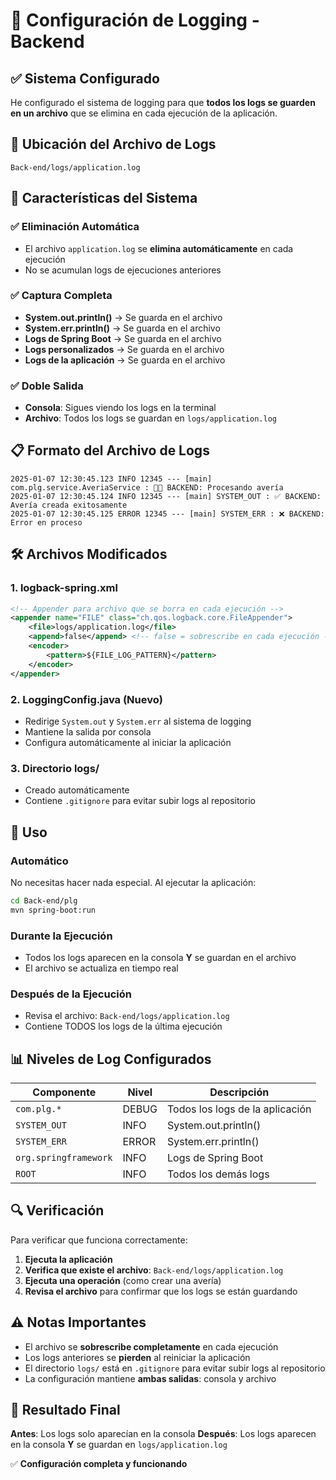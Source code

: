 # 📄 Configuración de Logging - Backend

## ✅ **Sistema Configurado**

He configurado el sistema de logging para que **todos los logs se guarden en un archivo** que se elimina en cada ejecución de la aplicación.

## 📁 **Ubicación del Archivo de Logs**

```
Back-end/logs/application.log
```

## 🔧 **Características del Sistema**

### ✅ **Eliminación Automática**
- El archivo `application.log` se **elimina automáticamente** en cada ejecución
- No se acumulan logs de ejecuciones anteriores

### ✅ **Captura Completa**
- **System.out.println()** → Se guarda en el archivo
- **System.err.println()** → Se guarda en el archivo
- **Logs de Spring Boot** → Se guarda en el archivo
- **Logs personalizados** → Se guarda en el archivo
- **Logs de la aplicación** → Se guarda en el archivo

### ✅ **Doble Salida**
- **Consola**: Sigues viendo los logs en la terminal
- **Archivo**: Todos los logs se guardan en `logs/application.log`

## 📋 **Formato del Archivo de Logs**

```
2025-01-07 12:30:45.123 INFO 12345 --- [main] com.plg.service.AveriaService : 🚛💥 BACKEND: Procesando avería
2025-01-07 12:30:45.124 INFO 12345 --- [main] SYSTEM_OUT : ✅ BACKEND: Avería creada exitosamente
2025-01-07 12:30:45.125 ERROR 12345 --- [main] SYSTEM_ERR : ❌ BACKEND: Error en proceso
```

## 🛠️ **Archivos Modificados**

### 1. **logback-spring.xml**
```xml
<!-- Appender para archivo que se borra en cada ejecución -->
<appender name="FILE" class="ch.qos.logback.core.FileAppender">
    <file>logs/application.log</file>
    <append>false</append> <!-- false = sobrescribe en cada ejecución -->
    <encoder>
        <pattern>${FILE_LOG_PATTERN}</pattern>
    </encoder>
</appender>
```

### 2. **LoggingConfig.java** (Nuevo)
- Redirige `System.out` y `System.err` al sistema de logging
- Mantiene la salida por consola
- Configura automáticamente al iniciar la aplicación

### 3. **Directorio logs/**
- Creado automáticamente
- Contiene `.gitignore` para evitar subir logs al repositorio

## 🚀 **Uso**

### **Automático**
No necesitas hacer nada especial. Al ejecutar la aplicación:

```bash
cd Back-end/plg
mvn spring-boot:run
```

### **Durante la Ejecución**
- Todos los logs aparecen en la consola **Y** se guardan en el archivo
- El archivo se actualiza en tiempo real

### **Después de la Ejecución**
- Revisa el archivo: `Back-end/logs/application.log`
- Contiene TODOS los logs de la última ejecución

## 📊 **Niveles de Log Configurados**

| Componente | Nivel | Descripción |
|------------|-------|-------------|
| `com.plg.*` | DEBUG | Todos los logs de la aplicación |
| `SYSTEM_OUT` | INFO | System.out.println() |
| `SYSTEM_ERR` | ERROR | System.err.println() |
| `org.springframework` | INFO | Logs de Spring Boot |
| `ROOT` | INFO | Todos los demás logs |

## 🔍 **Verificación**

Para verificar que funciona correctamente:

1. **Ejecuta la aplicación**
2. **Verifica que existe el archivo**: `Back-end/logs/application.log`
3. **Ejecuta una operación** (como crear una avería)
4. **Revisa el archivo** para confirmar que los logs se están guardando

## ⚠️ **Notas Importantes**

- El archivo se **sobrescribe completamente** en cada ejecución
- Los logs anteriores se **pierden** al reiniciar la aplicación
- El directorio `logs/` está en `.gitignore` para evitar subir logs al repositorio
- La configuración mantiene **ambas salidas**: consola y archivo

## 🎯 **Resultado Final**

**Antes**: Los logs solo aparecían en la consola
**Después**: Los logs aparecen en la consola **Y** se guardan en `logs/application.log`

✅ **Configuración completa y funcionando** 